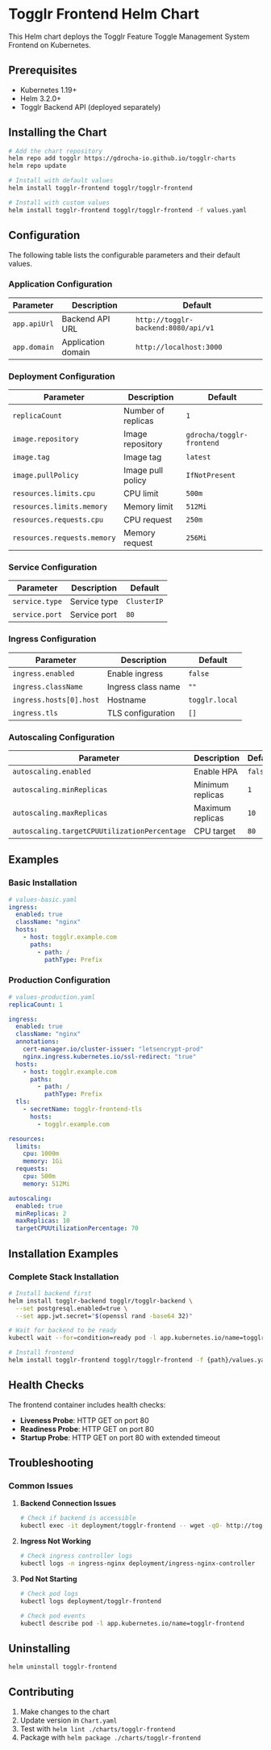 # Togglr Frontend Helm Chart

This Helm chart deploys the Togglr Feature Toggle Management System Frontend on Kubernetes.

## Prerequisites

- Kubernetes 1.19+
- Helm 3.2.0+
- Togglr Backend API (deployed separately)

## Installing the Chart

```bash
# Add the chart repository
helm repo add togglr https://gdrocha-io.github.io/togglr-charts
helm repo update

# Install with default values
helm install togglr-frontend togglr/togglr-frontend

# Install with custom values
helm install togglr-frontend togglr/togglr-frontend -f values.yaml
```

## Configuration

The following table lists the configurable parameters and their default values.

### Application Configuration

| Parameter | Description | Default |
|-----------|-------------|---------|
| `app.apiUrl` | Backend API URL | `http://togglr-backend:8080/api/v1` |
| `app.domain` | Application domain | `http://localhost:3000` |

### Deployment Configuration

| Parameter | Description | Default |
|-----------|-------------|---------|
| `replicaCount` | Number of replicas | `1` |
| `image.repository` | Image repository | `gdrocha/togglr-frontend` |
| `image.tag` | Image tag | `latest` |
| `image.pullPolicy` | Image pull policy | `IfNotPresent` |
| `resources.limits.cpu` | CPU limit | `500m` |
| `resources.limits.memory` | Memory limit | `512Mi` |
| `resources.requests.cpu` | CPU request | `250m` |
| `resources.requests.memory` | Memory request | `256Mi` |

### Service Configuration

| Parameter | Description | Default |
|-----------|-------------|---------|
| `service.type` | Service type | `ClusterIP` |
| `service.port` | Service port | `80` |

### Ingress Configuration

| Parameter | Description | Default |
|-----------|-------------|---------|
| `ingress.enabled` | Enable ingress | `false` |
| `ingress.className` | Ingress class name | `""` |
| `ingress.hosts[0].host` | Hostname | `togglr.local` |
| `ingress.tls` | TLS configuration | `[]` |

### Autoscaling Configuration

| Parameter | Description | Default |
|-----------|-------------|---------|
| `autoscaling.enabled` | Enable HPA | `false` |
| `autoscaling.minReplicas` | Minimum replicas | `1` |
| `autoscaling.maxReplicas` | Maximum replicas | `10` |
| `autoscaling.targetCPUUtilizationPercentage` | CPU target | `80` |

## Examples

### Basic Installation

```yaml
# values-basic.yaml
ingress:
  enabled: true
  className: "nginx"
  hosts:
    - host: togglr.example.com
      paths:
        - path: /
          pathType: Prefix
```

### Production Configuration

```yaml
# values-production.yaml
replicaCount: 1

ingress:
  enabled: true
  className: "nginx"
  annotations:
    cert-manager.io/cluster-issuer: "letsencrypt-prod"
    nginx.ingress.kubernetes.io/ssl-redirect: "true"
  hosts:
    - host: togglr.example.com
      paths:
        - path: /
          pathType: Prefix
  tls:
    - secretName: togglr-frontend-tls
      hosts:
        - togglr.example.com

resources:
  limits:
    cpu: 1000m
    memory: 1Gi
  requests:
    cpu: 500m
    memory: 512Mi

autoscaling:
  enabled: true
  minReplicas: 2
  maxReplicas: 10
  targetCPUUtilizationPercentage: 70
```

## Installation Examples

### Complete Stack Installation

```bash
# Install backend first
helm install togglr-backend togglr/togglr-backend \
  --set postgresql.enabled=true \
  --set app.jwt.secret="$(openssl rand -base64 32)"

# Wait for backend to be ready
kubectl wait --for=condition=ready pod -l app.kubernetes.io/name=togglr-backend --timeout=300s

# Install frontend
helm install togglr-frontend togglr/togglr-frontend -f {path}/values.yaml
```

## Health Checks

The frontend container includes health checks:

- **Liveness Probe**: HTTP GET on port 80
- **Readiness Probe**: HTTP GET on port 80
- **Startup Probe**: HTTP GET on port 80 with extended timeout

## Troubleshooting

### Common Issues

1. **Backend Connection Issues**
   ```bash
   # Check if backend is accessible
   kubectl exec -it deployment/togglr-frontend -- wget -qO- http://togglr-backend:8080/actuator/health
   ```

2. **Ingress Not Working**
   ```bash
   # Check ingress controller logs
   kubectl logs -n ingress-nginx deployment/ingress-nginx-controller
   ```

3. **Pod Not Starting**
   ```bash
   # Check pod logs
   kubectl logs deployment/togglr-frontend
   
   # Check pod events
   kubectl describe pod -l app.kubernetes.io/name=togglr-frontend
   ```

## Uninstalling

```bash
helm uninstall togglr-frontend
```

## Contributing

1. Make changes to the chart
2. Update version in `Chart.yaml`
3. Test with `helm lint ./charts/togglr-frontend`
4. Package with `helm package ./charts/togglr-frontend`